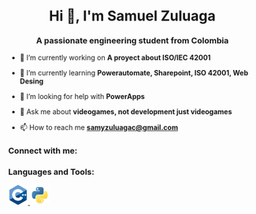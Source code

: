 <h1 align="center">Hi 👋, I'm Samuel Zuluaga</h1>
<h3 align="center">A passionate engineering student from Colombia</h3>

- 🔭 I’m currently working on **A proyect about ISO/IEC 42001**

- 🌱 I’m currently learning **Powerautomate, Sharepoint, ISO 42001, Web Desing**

- 🤝 I’m looking for help with **PowerApps**

- 💬 Ask me about **videogames, not development just videogames**

- 📫 How to reach me **samyzuluagac@gmail.com**

<h3 align="left">Connect with me:</h3>
<p align="left">
</p>

<h3 align="left">Languages and Tools:</h3>
<p align="left"> <a href="https://www.w3schools.com/cpp/" target="_blank" rel="noreferrer"> <img src="https://raw.githubusercontent.com/devicons/devicon/master/icons/cplusplus/cplusplus-original.svg" alt="cplusplus" width="40" height="40"/> </a> <a href="https://www.python.org" target="_blank" rel="noreferrer"> <img src="https://raw.githubusercontent.com/devicons/devicon/master/icons/python/python-original.svg" alt="python" width="40" height="40"/> </a> </p>
